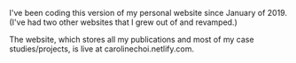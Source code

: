 I've been coding this version of my personal website since January of 2019. (I've had two other websites that I grew out of and revamped.)

The website, which stores all my publications and most of my case studies/projects, is live at carolinechoi.netlify.com. 
